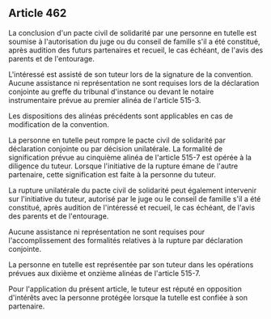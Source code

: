 Article 462
----
La conclusion d'un pacte civil de solidarité par une personne en tutelle est
soumise à l'autorisation du juge ou du conseil de famille s'il a été constitué,
après audition des futurs partenaires et recueil, le cas échéant, de l'avis des
parents et de l'entourage.

L'intéressé est assisté de son tuteur lors de la signature de la convention.
Aucune assistance ni représentation ne sont requises lors de la déclaration
conjointe au greffe du tribunal d'instance ou devant le notaire instrumentaire
prévue au premier alinéa de l'article 515-3.

Les dispositions des alinéas précédents sont applicables en cas de modification
de la convention.

La personne en tutelle peut rompre le pacte civil de solidarité par déclaration
conjointe ou par décision unilatérale. La formalité de signification prévue au
cinquième alinéa de l'article 515-7 est opérée à la diligence du tuteur. Lorsque
l'initiative de la rupture émane de l'autre partenaire, cette signification est
faite à la personne du tuteur.

La rupture unilatérale du pacte civil de solidarité peut également intervenir
sur l'initiative du tuteur, autorisé par le juge ou le conseil de famille s'il a
été constitué, après audition de l'intéressé et recueil, le cas échéant, de
l'avis des parents et de l'entourage.

Aucune assistance ni représentation ne sont requises pour l'accomplissement des
formalités relatives à la rupture par déclaration conjointe.

La personne en tutelle est représentée par son tuteur dans les opérations
prévues aux dixième et onzième alinéas de l'article 515-7.

Pour l'application du présent article, le tuteur est réputé en opposition
d'intérêts avec la personne protégée lorsque la tutelle est confiée à son
partenaire.
